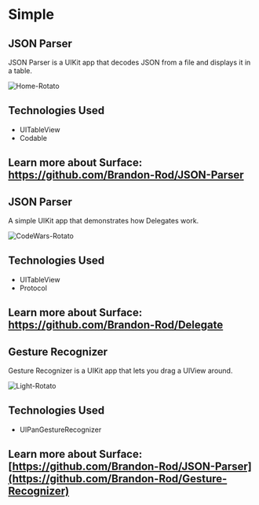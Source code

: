 # Simple

## JSON Parser
JSON Parser is a UIKit app that decodes JSON from a file and displays it in a table.

![Home-Rotato](https://user-images.githubusercontent.com/61842505/171066104-3563bb92-70b1-4926-bee7-dce3dd023583.png)

## Technologies Used
- UITableView
- Codable

## Learn more about Surface: https://github.com/Brandon-Rod/JSON-Parser

## JSON Parser
A simple UIKit app that demonstrates how Delegates work.

![CodeWars-Rotato](https://user-images.githubusercontent.com/61842505/171769811-d389cbaf-d36f-46c0-ba74-e114915bf153.png)

## Technologies Used
- UITableView
- Protocol

## Learn more about Surface: https://github.com/Brandon-Rod/Delegate

## Gesture Recognizer
Gesture Recognizer is a UIKit app that lets you drag a UIView around.

![Light-Rotato](https://user-images.githubusercontent.com/61842505/171970527-04c1bd5f-390d-4416-a575-f4da05d9f50c.png)

## Technologies Used
- UIPanGestureRecognizer

## Learn more about Surface: [https://github.com/Brandon-Rod/JSON-Parser](https://github.com/Brandon-Rod/Gesture-Recognizer)
